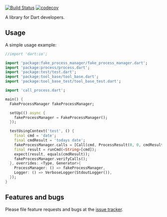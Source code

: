 [![Build Status](https://travis-ci.com/mmcc007/fake_process_manager.svg?branch=master)](https://travis-ci.com/mmcc007/fake_process_manager)
[![codecov](https://codecov.io/gh/mmcc007/fake_process_manager/branch/master/graph/badge.svg)](https://codecov.io/gh/mmcc007/fake_process_manager)

A library for Dart developers.

## Usage

A simple usage example:

```dart
//import 'dart:io';

import 'package:fake_process_manager/fake_process_manager.dart';
import 'package:process/process.dart';
import 'package:test/test.dart';
import 'package:tool_base/tool_base.dart';
import 'package:tool_base_test/tool_base_test.dart';

import 'call_process.dart';

main() {
  FakeProcessManager fakeProcessManager;

  setUp(() async {
    fakeProcessManager = FakeProcessManager();
  });

  testUsingContext('test', () {
    final cmd = 'date';
    final cmdResult = 'todays date';
    fakeProcessManager.calls = [Call(cmd, ProcessResult(0, 0, cmdResult, ''))];
    final result = runCmd(<String>[cmd]);
    expect(result, equals(cmdResult));
    fakeProcessManager.verifyCalls();
  }, overrides: <Type, Generator>{
    ProcessManager: () => fakeProcessManager,
    Logger: () => VerboseLogger(StdoutLogger()),
  });
}
```

## Features and bugs

Please file feature requests and bugs at the [issue tracker][tracker].

[tracker]: http://example.com/issues/replaceme
